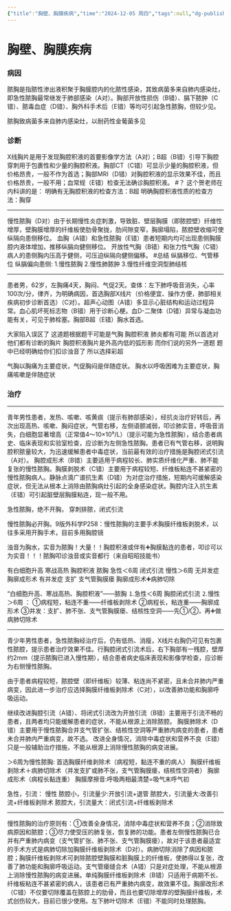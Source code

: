 ```yaml
---
{"title":"胸壁、胸膜疾病","time":"2024-12-05 周四","tags":null,"dg-publish":true,"permalink":"/200 学习/209 外科学/第25章 胸壁、胸膜疾病/胸壁、胸膜疾病/","dgPassFrontmatter":true,"created":"2024-12-05T10:07:15.000+08:00","updated":"2024-12-05T10:38:41.000+08:00"}
---
```


# 胸壁、胸膜疾病
### 病因
脓胸是指脓性渗出液积聚于胸膜腔内的化脓性感染，其致病菌多来自肺内感染灶，即急性脓胸最常继发于肺部感染（A对）。胸部开放性损伤（B错）、膈下脓肿（C错）、脓毒血症（D错）、胸外科手术后（E错）等均可引起急性脓胸，但较少见。

脓胸致病菌多来自肺内感染灶，以耐药性金葡菌多见
### 诊断
X线胸片是用于发现胸腔积液的首要影像学方法（A对）；B超（B错）引导下胸腔穿刺用于包裹性和少量的胸腔积液。胸部CT（C错）可显示少量的胸腔积液，但价格昂贵，一般不作为首选；胸部MRI（D错）对胸腔积液的显示效果不佳，而且价格昂贵，一般不用；血常规（E错）检查无法确诊胸腔积液。
#？ 
这个贺老师在内科讲的是：
明确有无胸腔积液的检查方法：B超
明确胸腔积液性质的检查方法：胸穿
***
慢性脓胸（D对）由于长期慢性炎症刺激，导致脏、壁层胸膜（即脓腔壁）纤维性增厚，壁胸膜增厚的纤维板使肋骨聚拢，肋间隙变窄，胸廓塌陷，脓腔壁收缩可使纵隔向患侧移位。
血胸（A错）和急性脓胸（E错）患者短期内均可出现患侧胸膜腔内液体增加，推移纵膈向健侧移位。
开放性气胸（B错）和张力性气胸（C错）病人的患侧胸内压高于健侧，可压迫纵隔向健侧偏移。
#总结 纵膈移位、气管移位
纵膈偏向患侧:
1.慢性脓胸
2.慢性肺脓肿
3.慢性纤维空洞型肺结核
***
患者男，62岁，左胸痛4天，胸闷、气促2天。查体：左下肺呼吸音消失，心率100次/分，律齐，为明确病因，首选胸部X线片（价格便宜、操作方便，肺部相关疾病初步诊断首选）（C对）。超声心动图（A错）多显示心脏结构和运动过程异常。血心肌坏死标志物（B错）用于诊断心梗。血D-二聚体（D错）异常与凝血功能有关，可见于肺栓塞。胸部B超（E错）胸水首选。

大家陷入误区了 这道题根据题干可能是气胸 胸腔积液 肺炎都有可能 所以首选对他们都有诊断的胸片 胸腔积液胸片是外高内低的弧形影 而你们说的另外一道题 题中已经明确给你们扣诊浊音了 所以选择彩超

气胸以胸痛为主要症状，气促胸闷是伴随症状。
胸水以呼吸困难为主要症状，胸痛咳嗽是伴随症状
### 治疗
***
青年男性患者，发热、咳嗽、咳黄痰（提示有肺部感染），经抗炎治疗好转后，再次出现高热、咳嗽、胸闷症状，气管右移，左侧语颤减弱，叩诊肺实音，呼吸音消失，白细胞显著增高（正常值4～10×10⁹/L）（提示可能为急性脓胸），结合患者病史、临床表现和实验室检查，应诊断为左侧急性脓胸。患者已有气管右移，说明胸腔积脓量较大，为迅速缓解患者中毒症状，当前最有效的治疗措施是胸腔闭式引流（A对）。
胸腔成形术（B错）主要适用于病程较长、肺实质纤维化严重、肺不能复张的慢性脓胸。胸膜剥脱术（C错）主要用于病程较短、纤维板粘连不甚紧密的慢性脓胸病人。静脉点滴广谱抗生素（D错）为对症治疗措施，短期内可缓解感染症状，但无法从根本上消除由脓胸病灶引起的全身感染症状。胸腔内注入抗生素（E错）可引起脏壁层胸膜粘连，现一般不用。

急性脓胸，绝不开胸，
穿刺排脓，闭式引流

慢性脓胸必开胸。9版外科学P258：慢性脓胸的主要手术胸膜纤维板剥脱术，以往多采用开胸手术，目前多用胸腔镜

浊音为胸水，实音为脓胸！大量！！胸腔积液或伴有➕胸膜黏连的患者，叩诊可以为实音！！！脓胸叩诊浊音或实音都行（来自昭昭技能书）

有白细胞升高 寒战高热 胸腔积液  脓胸
急性＜6周 闭式引流
慢性＞6周 无并发症 胸廓成形术
         有并发症 支扩 支气管胸膜瘘 胸廓成形术➕病肺切除

“白细胞升高、寒战高热、胸腔积液”——脓胸
⒈急性＜6周 胸腔闭式引流
⒉慢性＞6周 ：
①病程短，粘连不重——纤维板剥除术
②病程长，粘连重——胸廓成形术
③并发：支扩、肺不张、支气管胸膜瘘、结核性空洞——先①/②，再➕做 病肺切除术
***
青少年男性患者，急性脓胸经治疗后，仍有低热、消瘦，X线片右胸仍可见有包裹性脓腔，提示患者治疗效果不佳。行胸腔闭式引流术后，右下胸部有一残腔，壁厚约2mm（提示脓胸已进入慢性期），结合患者病史临床表现和影像学检查，应诊断为右侧慢性脓胸。

由于患者病程较短，脓腔壁（即纤维板）较薄、粘连尚不紧密，且未合并肺内严重病变，因此进一步治疗应选择胸膜纤维板剥除术（C对），以改善肺功能和胸廓呼吸运动。

继续改进胸腔引流（A错）、将闭式引流改为开放引流（B错）主要用于引流不畅的患者，且两者均只能缓解患者的症状，不能从根源上消除脓腔。
胸膜肺除术（D错）主要用于慢性脓胸合并支气管扩张、结核性空洞等严重肺内病变的患者，患者未合并肺内严重病变，故不选。
改进全身情况，消除中毒症状和营养不良（E错）只是一般辅助治疗措施，不能从根源上消除慢性脓胸的病变进展。

＞6周为慢性脓胸:
首选胸膜纤维剥除术（病程短，黏连不重的病人）
胸膜纤维板剥除术＋病肺切除术（并发支扩或肺不张，支气管胸膜瘘，结核性空洞者）
胸廓成形术（病程长黏连重）
胸膜摩擦音:呼吸两相最清楚=吸气末呼气初

急性，引流：
慢性
脓腔小，引流量少:开放引流+退管
脓腔大，引流量大:改善引流+纤维板剥除术
脓腔大，引流量大：闭式引流+纤维板剥除术
***

慢性脓胸的治疗原则有：①改善全身情况，消除中毒症状和营养不良；②消除致病原因和脓腔；③尽力使受压的肺复张，恢复肺的功能。患者左侧慢性脓胸已合并有严重肺内病变（支气管扩张、肺不张、支气管胸膜瘘），故对于该患者最适宜的手术方式是病肺切除加胸膜纤维板剥除术（D对）。病肺切除消除了病因和脓腔；胸膜纤维板剥除术可剥除脓腔壁胸膜和脏胸膜上的纤维板，使肺得以复张，改善了肺功能和胸廓呼吸运动。支气管瘘缝合术（A错）只是对症处理，不能从根源上消除慢性脓胸的病变进展。单纯胸膜纤维板剥除术（B错）只适用于病期不长、纤维板粘连不甚紧密的病人，该患者已有严重肺内病变，故效果不佳。胸廓改形术（C错）不仅要切除覆盖在脓腔上的肋骨，而且也要切除增厚的壁胸膜纤维板，术式创伤较大，目前已很少使用。左下肺叶切除术（E错）不能同时处理脓胸。




































































































































































































































































































































































































































